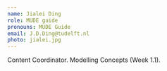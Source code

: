 ```yaml
---
name: Jialei Ding
role: MUDE guide
pronouns: MUDE Guide
email: J.D.Ding@tudelft.nl
photo: jialei.jpg
---
```


Content Coordinator.
Modelling Concepts (Week 1.1).
